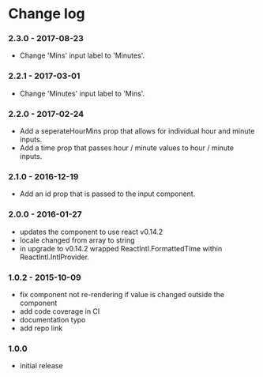 # Change log

### 2.3.0 - 2017-08-23
- Change 'Mins' input label to 'Minutes'.

### 2.2.1 - 2017-03-01
- Change 'Minutes' input label to 'Mins'.

### 2.2.0 - 2017-02-24
- Add a seperateHourMins prop that allows for individual hour and minute inputs.
- Add a time prop that passes hour / minute values to hour / minute inputs.

### 2.1.0 - 2016-12-19
- Add an id prop that is passed to the input component.


### 2.0.0 - 2016-01-27
- updates the component to use react v0.14.2
- locale changed from array to string
- in upgrade to v0.14.2 wrapped ReactIntl.FormattedTime within ReactIntl.IntlProvider.

### 1.0.2 - 2015-10-09
- fix component not re-rendering if value is changed outside the component
- add code coverage in CI
- documentation typo
- add repo link

### 1.0.0
- initial release
